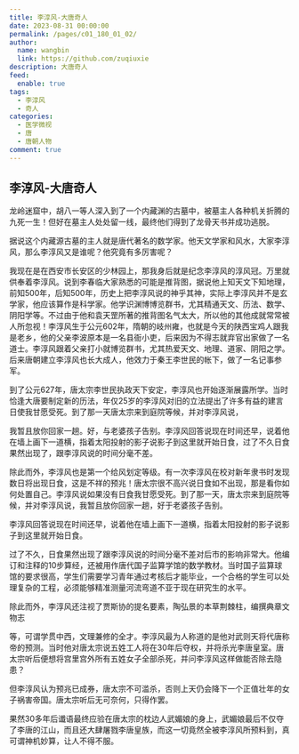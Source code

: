 ```yaml
---
title: 李淳风-大唐奇人
date: 2023-08-31 00:00:00
permalink: /pages/c01_180_01_02/
author: 
  name: wangbin
  link: https://github.com/zuqiuxie
description: 大唐奇人
feed: 
  enable: true
tags: 
  - 李淳风
  - 奇人
categories: 
  - 医学微视
  - 唐
  - 唐朝人物
comment: true
---
```

## 李淳风-大唐奇人

龙岭迷窟中，胡八一等人深入到了一个内藏渊的古墓中，被墓主人各种机关折腾的九死一生！但好在墓主人处处留一线，最终他们得到了龙骨天书并成功逃脱。

据说这个内藏源古墓的主人就是唐代著名的数学家。他天文学家和风水，大家李淳风，那么李淳风又是谁呢？他究竟有多厉害呢？

我现在是在西安市长安区的少林园上，那我身后就是纪念李淳风的淳风冠。万里就供奉着李淳风。说到李春临大家熟悉的可能是推背图，据说他上知天文下知地理，前知500年，后知500年，历史上把李淳风说的神乎其神，实际上李淳风并不是玄学家，他应该算作是科学家。他学识渊博博览群书，尤其精通天文、历法、数学、阴阳学等。不过由于他和袁天罡所著的推背图名气太大，所以他的其他成就常常被人所忽视！李淳风生于公元602年，隋朝的岐州雍，也就是今天的陕西宝鸡人跟我是老乡，他的父亲李波原本是一名县衙小吏，后来因为不得志就弃官出家做了一名道士。李淳风跟着父亲打小就博览群书，尤其热爱天文、地理、道家、阴阳之学。后来唐朝建立李淳风也长大成人，他效力于秦王李世民的帐下，做了一名记事参军。

到了公元627年，唐太宗李世民执政天下安定，李淳风也开始逐渐展露所学。当时恰逢大唐要制定新的历法，年仅25岁的李淳风对旧的立法提出了许多有益的建言日使我甘愿受死。到了那一天唐太宗来到庭院等候，并对李淳风说，

我暂且放你回家一趟。好，与老婆孩子告别。李淳风回答说现在时间还早，说着他在墙上画下一道横，指着太阳投射的影子说影子到这里就开始日食，过了不久日食果然出现了，跟李淳风说的时间分毫不差。

除此而外，李淳风也是第一个给风划定等级。有一次李淳风在校对新年隶书时发现数日将出现日食，这是不祥的预兆！唐太宗很不高兴说日食如不出现，那是看你如何处置自己。李淳风说如果没有日食我甘愿受死。到了那一天，唐太宗来到庭院等候，并对李淳风说，我暂且放你回家一趟，好于老婆孩子告别。

李淳风回答说现在时间还早，说着他在墙上画下一道横，指着太阳投射的影子说影子到这里就开始日食。

过了不久，日食果然出现了跟李淳风说的时间分毫不差对后市的影响非常大。他编订和注释的10步算经，还被用作唐代国子监算学馆的数学教材。当时国子监算球馆的要求很高，学生们需要学习青年通过考核后才能毕业，一个合格的学生可以处理复杂的工程，必须能够精准测量河流弯道不亚于现在研究生的水平。

除此而外，李淳风还注视了贾斯协的提名要素，陶弘景的本草荆棘柱，编撰典章文物志

等，可谓学贯中西，文理兼修的全才。李淳风最为人称道的是他对武则天将代唐称帝的预测。当时他对唐太宗说五姓工人将在30年后夺权，并将杀光李唐皇室。唐太宗听后便想将宫里宫外所有五姓女子全部杀死，并问李淳风这样做能否除去隐患？

但李淳风认为预兆已成券，唐太宗不可滥杀，否则上天仍会降下一个正值壮年的女子祸害帝国。唐太宗听后无可奈何，只得作罢。

果然30多年后谶语最终应验在唐太宗的枕边人武媚娘的身上，武媚娘最后不仅夺了李唐的江山，而且还大肆屠戮李唐皇族，而这一切竟然全被李淳风所预料到，真可谓神机妙算，让人不得不服。
